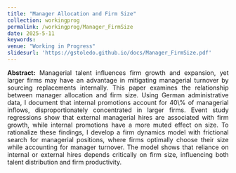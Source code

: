 ```yaml
---
title: "Manager Allocation and Firm Size"
collection: workingprog
permalink: /workingprog/Manager_FirmSize
date: 2025-5-11
keywords: 
venue: "Working in Progress"
slidesurl: 'https://gstoledo.github.io/docs/Manager_FirmSize.pdf'
---
```

<div style="text-align: justify;">
<strong>Abstract:</strong> Managerial talent influences firm growth and expansion, yet larger firms may have an advantage in mitigating managerial turnover by sourcing replacements internally. This paper examines the relationship between manager allocation and firm size. Using German administrative data, I document that internal promotions account for 40\% of managerial inflows, disproportionately concentrated in larger firms. Event study regressions show that external managerial hires are associated with firm growth, while internal promotions have a more muted effect on size. To rationalize these findings, I develop a firm dynamics model with frictional search for managerial positions, where firms optimally choose their size while accounting for manager turnover. The model shows that reliance on internal or external hires depends critically on firm size, influencing both talent distribution and firm productivity.
</div>
